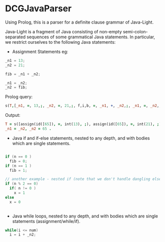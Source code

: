# DCGJavaParser
Using Prolog, this is a parser for a definite clause grammar of Java-Light.

Java-Light is a fragment of Java consisting of non-empty semi-colon-separated sequences of some
grammatical Java statements. In particular, we restrict ourselves to the following Java statements:
- Assignment Statements eg: 
```java
_n1 = 13;
_n2 = 21;

fib = _n1 + _n2;

_n1 = _n2;
_n2 = fib;

```
Prolog query:
```Prolog
s(T,[_n1, =, 13,;, _n2, =, 21,;, f,i,b, =, _n1, +, _n2,;, _n1, =, _n2,;, _n2, =, f,i,b,;],[]).
```
Output:

```Prolog
T = s([assign(id([65]), =, int(13), ;), assign(id([65]), =, int(21), ;), assign(id([f, i, b]), =, exprs(id([65]), exprsRest(+, id([65]))), ;), assign(id([65]), =, id([65]), ;), assign(id([65]), =, id([f, i, b]), ;)]),
_n1 = _n2, _n2 = 65 .
```

- Java if and if-else statements, nested to any depth, and with bodies which are single statements.
```java

if (n == 0 )
  fib = 0;
if (n == 1 )
  fib = 1;

// another example - nested if (note that we don't handle dangling else problem)
if (n % 2 == 0)
  if( n != 0 )
    x = 1
else
  x = 0
    
```

- Java while loops, nested to any depth, and with bodies which are single statements (assignment/while/if).
```java
while(i <= num)
  i = i + _n2;
```


